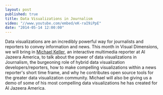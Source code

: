 ```yaml
---
layout: post
published: true
title: Data Visualizations in Journalism
video: "//www.youtube.com/embed/eK-raI9iPpE"
date: "2014-05-14 12:00:00"
---
```


Data visualizations are an incredibly powerful way for journalists and reporters to convey information and news. This month in Visual Dimensions, we will bring in [Michael Keller](https://twitter.com/mhkeller), an interactive multimedia reporter at Al Jazeera America, to talk about the power of data visualizations in Journalism, the burgeoning role of hybrid data visualization developers/reporters, how to make compelling visualizations within a news reporter's short time frame, and why he contributes open source tools for the greater data visualization community. Michael will also be giving us a demo of some of his most compelling data visualizations he has created for Al Jazeera America.